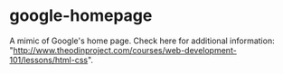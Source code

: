 # google-homepage
A mimic of Google's home page. Check here for additional information: "http://www.theodinproject.com/courses/web-development-101/lessons/html-css".

